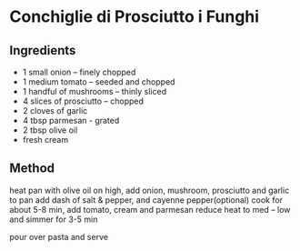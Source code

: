 # Conchiglie di Prosciutto i Funghi

## Ingredients

* 1 small onion – finely chopped
* 1 medium tomato – seeded and chopped
* 1 handful of mushrooms – thinly sliced
* 4 slices of prosciutto – chopped
* 2 cloves of garlic
* 4 tbsp parmesan - grated
* 2 tbsp olive oil
* fresh cream

## Method

heat pan with olive oil on high, add onion, mushroom, prosciutto and garlic to pan
add dash of salt & pepper, and cayenne pepper(optional)
cook for about 5-8 min, add tomato, cream and parmesan
reduce heat to med – low and simmer for 3-5 min

pour over pasta and serve
